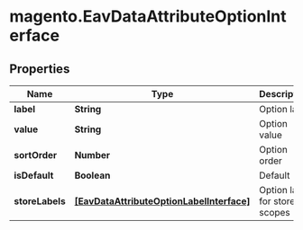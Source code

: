 # magento.EavDataAttributeOptionInterface

## Properties
Name | Type | Description | Notes
------------ | ------------- | ------------- | -------------
**label** | **String** | Option label | 
**value** | **String** | Option value | 
**sortOrder** | **Number** | Option order | [optional] 
**isDefault** | **Boolean** | Default | [optional] 
**storeLabels** | [**[EavDataAttributeOptionLabelInterface]**](EavDataAttributeOptionLabelInterface.md) | Option label for store scopes | [optional] 


